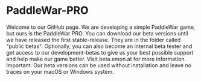 # PaddleWar-PRO
Welcome to our GitHub page. We are developing a simple PaddleWar game, but ours is the PaddleWar PRO.
You can download our beta versions until we have released the first stable-release. They are in the folder called "public betas".
Optionally, you can also become an internal beta tester and get access to our development-betas to give us your best possible support and help make our game better. Visit beta.emon.at for more information.
Important: Our beta versions can be used without installation and leave no traces on your macOS or Windows system.
